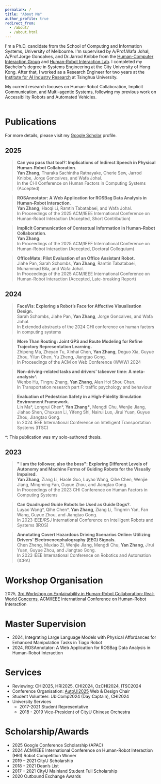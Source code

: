 ```yaml
---
permalink: /
title: "About Me"
author_profile: true
redirect_from: 
  - /about/
  - /about.html
---
```


I'm a Ph.D. candidate from the School of Computing and Information Systems, University of Melbourne. I'm supervised by A/Prof.Wafa Johal, A/Prof.Jorge Goncalves, and Dr.Jarrod Knibbe from the [Human-Computer Interaction Group](https://cis.unimelb.edu.au/hci) and [Human-Robot Interaction Lab](https://chri-lab.github.io/).
I completed my Bachelor's degree in Systems Engineering at the City University of Hong Kong. After that, I worked as a Research Engineer for two years at the [Institute for AI Industry Research](https://air.tsinghua.edu.cn/en/) at Tsinghua University.

My current research focuses on Human-Robot Collaboration, Implicit Communication, and Multi-agentic Systems, following my previous work on Accessibility Robots and Automated Vehicles.
<br/><br/>

Publications
======
For more details, please visit my [Google Scholar](https://scholar.google.com/citations?user=CyIEsPgAAAAJ&hl=EN) profile.

2025
------
>**Can you pass that tool?: Implications of Indirect Speech in Physical Human-Robot Collaboration.**<br>
>**Yan Zhang**, Tharaka Sachintha Ratnayake, Cherie Sew, Jarrod Knibbe, Jorge Goncalves, and Wafa Johal.<br>
>In the CHI Conference on Human Factors in Computing Systems (Accepted)

>**ROSAnnotator: A Web Application for ROSBag Data Analysis in Human-Robot Interaction.**<br>
>**Yan Zhang**, Haoqi Li, Ramtin Tabatabaei, and Wafa Johal.<br>
>In Proceedings of the 2025 ACM/IEEE International Conference on Human-Robot Interaction (Accepted, Short Contribution)

>**Implicit Communication of Contextual Information in Human-Robot Collaboration.**<br>
>**Yan Zhang**.<br>
>In Proceedings of the 2025 ACM/IEEE International Conference on Human-Robot Interaction (Accepted, Doctoral Colloquium)

>**OfficeMate: Pilot Evaluation of an Office Assistant Robot.**<br>
>Jiahe Pan, Sarah Schombs, **Yan Zhang**, Ramtin Tabatabaei, Muhammad Bila, and Wafa Johal.<br>
>In Proceedings of the 2025 ACM/IEEE International Conference on Human-Robot Interaction (Accepted, Late-breaking Report)

2024
------
>**FaceVis: Exploring a Robot’s Face for Affective Visualisation Design.**<br>
>Sarah Schombs, Jiahe Pan, **Yan Zhang**, Jorge Goncalves, and Wafa Johal.<br>
>In Extended abstracts of the 2024 CHI conference on human factors in computing systems

>**More Than Routing: Joint GPS and Route Modeling for Refine Trajectory Representation Learning.**<br>
>Zhipeng Ma, Zheyan Tu, Xinhai Chen, **Yan Zhang**, Deguo Xia, Guyue Zhou, Yilun Chen, Yu Zheng, Jiangtao Gong.<br>
>In Proceedings of the ACM on Web Conference (WWW) 2024

>**Non-driving-related tasks and drivers’ takeover time: A meta-analysis^.**<br>
>Wenbo Hu, Tingru Zhang, **Yan Zhang**, Alan Hoi Shou Chan.<br>
>In Transportation research part F: traffic psychology and behaviour<br>

>**Evaluation of Pedestrian Safety in a High-Fidelity Simulation Environment Framework.**<br>
>Lin Ma&#42;, Longrui Chen&#42;, **Yan Zhang&#42;**, Mengdi Chu, Wenjie Jiang, Jiahao Shen, Chuxuan Li, Yifeng Shi, Nairui Luo, Jirui Yuan, Guyue Zhou, Jiangtao Gong.<br>
>In 2024 IEEE International Conference on Intelligent Transportation Systems (ITSC)

^: This publication was my solo-authored thesis.

2023
------
>**" I am the follower, also the boss": Exploring Different Levels of Autonomy and Machine Forms of Guiding Robots for the Visually Impaired.**<br>
>**Yan Zhang**, Ziang Li, Haole Guo, Luyao Wang, Qihe Chen, Wenjie Jiang, Mingming Fan, Guyue Zhou, and Jiangtao Gong.<br>
>In Proceedings of the 2023 CHI Conference on Human Factors in Computing Systems  

>**Can Quadruped Guide Robots be Used as Guide Dogs?.**<br>
>Luyao Wang&#42;, Qihe Chen&#42;, **Yan Zhang**, Ziang Li, Tingmin Yan, Fan Wang, Guyue Zhou, and Jiangtao Gong.<br>
>In 2023 IEEE/RSJ International Conference on Intelligent Robots and Systems (IROS)

>**Annotating Covert Hazardous Driving Scenarios Online: Utilizing Drivers' Electroencephalography (EEG) Signals.**<br>
>Chen Zheng, Muxiao Zi, Wenjie Jiang, Mengdi Chu, **Yan Zhang**, Jirui Yuan, Guyue Zhou, and Jiangtao Gong.<br>
>In 2023 IEEE International Conference on Robotics and Automation (ICRA)

Workshop Organisation
======
2025, [3rd Workshop on Explainability in Human-Robot Collaboration: Real-World Concerns](https://sites.google.com/view/x-hri/home?authuser=0), ACM/IEEE International Conference on Human-Robot Interaction

Master Supervision
======
* 2024, Integrating Large Language Models with Physical Affordances for Enhanced Manipulation Tasks in Tiago Robot
* 2024, ROSAnnotator: A Web Application for ROSBag Data Analysis in Human-Robot Interaction

Services
======
* Reviewing: CHI2025, HRI2025, CHI2024, OzCHI2024, ITSC2024
* Conference Organisation: [AutoUI2025](https://www.auto-ui.org/25/) Web & Design Chair
* Student Volunteer: UbiComp2024 (Day Captain), CHI2024
* University Services
  * 2017-2021 Student Representative
  * 2018 - 2019 Vice-President of CityU Chinese Orchestra

Scholarship/Awards
======
* 2025 Google Conference Scholarship (APAC)
* 2024 ACM/IEEE International Conference on Human-Robot Interaction (HRI) Robot Competition Winner
* 2019 – 2021 CityU Scholarship
* 2018 - 2021 Dean’s List
* 2017 – 2021 CityU Mainland Student Full Scholarship
* 2020 Outbound Exchange Awards


